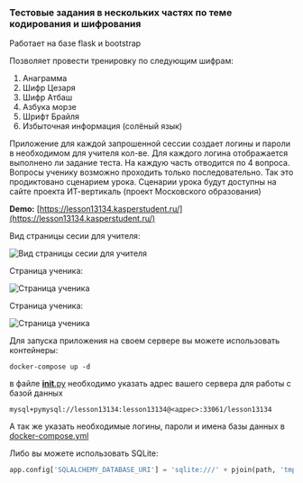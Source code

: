 ### Тестовые задания в нескольких частях по теме кодирования и шифрования

Работает на базе flask и bootstrap

Позволяет провести тренировку по следующим шифрам:
1. Анаграмма
2. Шифр Цезаря
3. Шифр Атбаш
4. Азбука морзе
5. Шрифт Брайля
6. Избыточная информация (солёный язык)

Приложение для каждой запрошенной сессии создает логины и пароли в необходимом для учителя кол-ве.
Для каждого логина отображается выполнено ли задание теста. На каждую часть отводится по 4 вопроса.
Вопросы ученику возможно проходить только последовательно. Так это продиктовано сценарием урока.
Сценарии урока будут доступны на сайте проекта ИТ-вертикаль (проект Московского образования)

**Demo:** [https://lesson13134.kasperstudent.ru/](https://lesson13134.kasperstudent.ru/)

Вид страницы сесии для учителя:

![Вид страницы сесии для учителя](https://forai.school1409.ru/_media/2.png)

Страница ученика:

![Страница ученика](https://forai.school1409.ru/_media/1.png)

Страница ученика:

![Страница ученика](https://forai.school1409.ru/_media/21.png)

Для запуска приложения на своем сервере вы можете использовать контейнеры:

```commandline
docker-compose up -d
```

в файле [__init__.py](flask_app%2Fapp%2F__init__.py) необходимо указать адрес вашего сервера для работы с базой данных

```
mysql+pymysql://lesson13134:lesson13134@<адрес>:33061/lesson13134
```

А так же указать необходимые логины, пароли и имена базы данных в [docker-compose.yml](docker-compose.yml)

Либо вы можете использовать SQLite:

```python
app.config['SQLALCHEMY_DATABASE_URI'] = 'sqlite:///' + pjoin(path, 'tmp', 'lesson.db')
```
